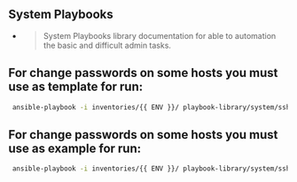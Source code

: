 ## System Playbooks

- > System Playbooks library documentation for able to automation the basic and difficult admin tasks.

## For change passwords on some hosts you must use as template for run:

```bash
 ansible-playbook -i inventories/{{ ENV }}/ playbook-library/system/ssh-change-pass.yml --ask-become-pass -u {{ username }} --become-user root --ask-pass --become --ask-vault-pass --extra-vars HOSTS="{{ HOSTS_OR_GROUP_TO_PLAY }}"
```

## For change passwords on some hosts you must use as example for run:

```bash
 ansible-playbook -i inventories/{{ ENV }}/ playbook-library/system/ssh-change-pass.yml --ask-become-pass -u vortex --become-user root --ask-pass --become --ask-vault-pass --extra-vars HOSTS="vortex-after-bastion"
```